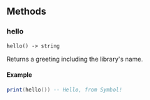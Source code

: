 ## Methods

### hello
```
hello() -> string
```

Returns a greeting including the library's name.

#### Example
```lua
print(hello()) -- Hello, from Symbol!
```

